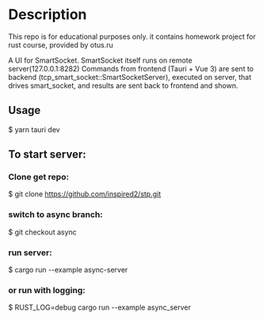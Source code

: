 # Description

This repo is for educational purposes only.
it contains homework project for rust course, provided by otus.ru

A UI for SmartSocket.
SmartSocket itself runs on remote server(127.0.0.1:8282)
Commands from frontend (Tauri + Vue 3) are sent to backend (tcp_smart_socket::SmartSocketServer), executed on server, that drives smart_socket,
and results are sent back to frontend and shown.

## Usage

$ yarn tauri dev

## To start server: 
### Clone get repo:
$ git clone https://github.com/inspired2/stp.git

### switch to async branch:
$ git checkout async

### run server:
$ cargo run --example async-server

### or run with logging: 
$ RUST_LOG=debug cargo run --example async_server
